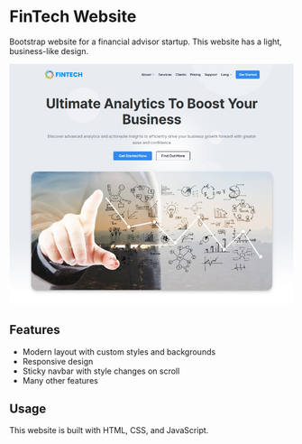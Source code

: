 # FinTech Website

Bootstrap website for a financial advisor startup. This website has a light, business-like design.

<img src="./images/desktop-screenshot.png"  />

## Features

- Modern layout with custom styles and backgrounds
- Responsive design
- Sticky navbar with style changes on scroll
- Many other features

## Usage

This website is built with HTML, CSS, and JavaScript.
